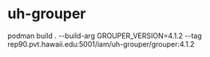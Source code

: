 # uh-grouper

podman build . --build-arg GROUPER_VERSION=4.1.2 --tag rep90.pvt.hawaii.edu:5001/iam/uh-grouper/grouper:4.1.2